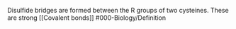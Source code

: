 Disulfide bridges are formed between the R groups of two cysteines. These are strong [[Covalent bonds]]
#000-Biology/Definition 